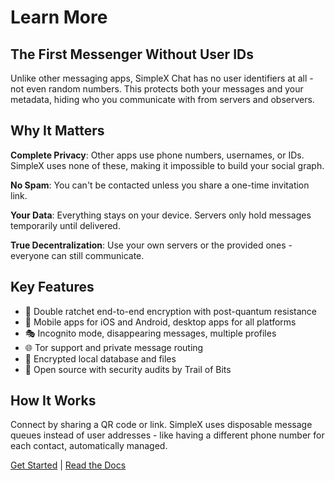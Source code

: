 # Learn More

## The First Messenger Without User IDs

Unlike other messaging apps, SimpleX Chat has no user identifiers at all - not even random numbers. This protects both your messages and your metadata, hiding who you communicate with from servers and observers.

## Why It Matters

**Complete Privacy**: Other apps use phone numbers, usernames, or IDs. SimpleX uses none of these, making it impossible to build your social graph.

**No Spam**: You can't be contacted unless you share a one-time invitation link.

**Your Data**: Everything stays on your device. Servers only hold messages temporarily until delivered.

**True Decentralization**: Use your own servers or the provided ones - everyone can still communicate.

## Key Features

- 🔐 Double ratchet end-to-end encryption with post-quantum resistance
- 📱 Mobile apps for iOS and Android, desktop apps for all platforms
- 🎭 Incognito mode, disappearing messages, multiple profiles
- 🌐 Tor support and private message routing
- 💾 Encrypted local database and files
- 🚀 Open source with security audits by Trail of Bits

## How It Works

Connect by sharing a QR code or link. SimpleX uses disposable message queues instead of user addresses - like having a different phone number for each contact, automatically managed.

[Get Started](https://simplex.chat/downloads/) | [Read the Docs](https://github.com/simplex-chat/simplex-chat)